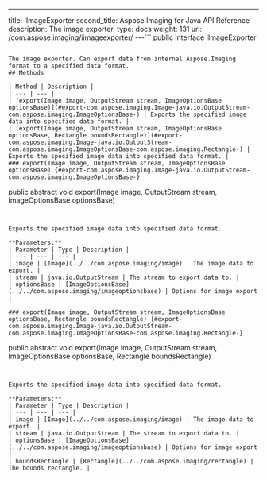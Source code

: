 ---
title: IImageExporter
second_title: Aspose.Imaging for Java API Reference
description: The image exporter.
type: docs
weight: 131
url: /com.aspose.imaging/iimageexporter/
---```
public interface IImageExporter
```

The image exporter. Can export data from internal Aspose.Imaging format to a specified data format.
## Methods

| Method | Description |
| --- | --- |
| [export(Image image, OutputStream stream, ImageOptionsBase optionsBase)](#export-com.aspose.imaging.Image-java.io.OutputStream-com.aspose.imaging.ImageOptionsBase-) | Exports the specified image data into specified data format. |
| [export(Image image, OutputStream stream, ImageOptionsBase optionsBase, Rectangle boundsRectangle)](#export-com.aspose.imaging.Image-java.io.OutputStream-com.aspose.imaging.ImageOptionsBase-com.aspose.imaging.Rectangle-) | Exports the specified image data into specified data format. |
### export(Image image, OutputStream stream, ImageOptionsBase optionsBase) {#export-com.aspose.imaging.Image-java.io.OutputStream-com.aspose.imaging.ImageOptionsBase-}
```
public abstract void export(Image image, OutputStream stream, ImageOptionsBase optionsBase)
```


Exports the specified image data into specified data format.

**Parameters:**
| Parameter | Type | Description |
| --- | --- | --- |
| image | [Image](../../com.aspose.imaging/image) | The image data to export. |
| stream | java.io.OutputStream | The stream to export data to. |
| optionsBase | [ImageOptionsBase](../../com.aspose.imaging/imageoptionsbase) | Options for image export |

### export(Image image, OutputStream stream, ImageOptionsBase optionsBase, Rectangle boundsRectangle) {#export-com.aspose.imaging.Image-java.io.OutputStream-com.aspose.imaging.ImageOptionsBase-com.aspose.imaging.Rectangle-}
```
public abstract void export(Image image, OutputStream stream, ImageOptionsBase optionsBase, Rectangle boundsRectangle)
```


Exports the specified image data into specified data format.

**Parameters:**
| Parameter | Type | Description |
| --- | --- | --- |
| image | [Image](../../com.aspose.imaging/image) | The image data to export. |
| stream | java.io.OutputStream | The stream to export data to. |
| optionsBase | [ImageOptionsBase](../../com.aspose.imaging/imageoptionsbase) | Options for image export |
| boundsRectangle | [Rectangle](../../com.aspose.imaging/rectangle) | The bounds rectangle. |

